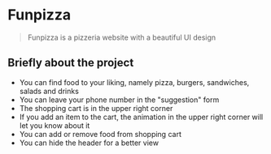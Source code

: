 # Funpizza
> Funpizza is a pizzeria website with a beautiful UI design

## Briefly about the project

<ul>
    <li>You can find food to your liking, namely pizza, burgers, sandwiches, salads and drinks <br/></li>
    <li>You can leave your phone number in the "suggestion" form <br/></li>
    <li>The shopping cart is in the upper right corner <br/></li>
    <li>If you add an item to the cart, the animation in the upper right corner will let you know about it <br/></li>
    <li>You can add or remove food from shopping cart <br/></li>
    <li>You can hide the header for a better view <br/></li>
</ul>
